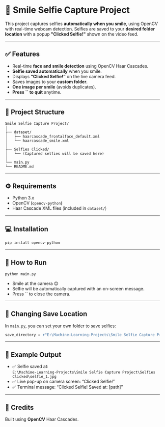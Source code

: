 # 📸 Smile Selfie Capture Project

This project captures selfies **automatically when you smile**, using OpenCV with real-time webcam detection. Selfies are saved to your **desired folder location** with a popup **"Clicked Selfie!"** shown on the video feed.

---

## ✅ Features

- Real-time **face and smile detection** using OpenCV Haar Cascades.
- **Selfie saved automatically** when you smile.
- Displays **“Clicked Selfie!”** on the live camera feed.
- Saves images to your **custom folder**.
- **One image per smile** (avoids duplicates).
- **Press **``** to quit** anytime.

---

## 📂 Project Structure

```
Smile Selfie Capture Project/
│
├── dataset/
│   ├── haarcascade_frontalface_default.xml
│   └── haarcascade_smile.xml
│
├── Selfies Clicked/
│   └── (Captured selfies will be saved here)
│
└── main.py
└── README.md
```

---

## ⚙️ Requirements

- Python 3.x
- OpenCV (`opencv-python`)
- Haar Cascade XML files (included in `dataset/`)

---

## 💻 Installation

```bash
pip install opencv-python
```

---

## 🚀 How to Run

```bash
python main.py
```

- Smile at the camera 😊
- Selfie will be automatically captured with an on-screen message.
- Press `` to close the camera.

---

## 📁 Changing Save Location

In `main.py`, you can set your own folder to save selfies:

```python
save_directory = r"E:\Machine-Learning-Projects\Smile Selfie Capture Project\Selfies Clicked"
```

---

## 📢 Example Output

- ✅ Selfie saved at:\
  `E:\Machine-Learning-Projects\Smile Selfie Capture Project\Selfies Clicked\selfie_1.jpg`
- ✅ Live pop-up on camera screen: “Clicked Selfie!”
- ✅ Terminal message: “Clicked Selfie! Saved at: [path]”

---

## 👏 Credits

Built using **OpenCV** Haar Cascades.

